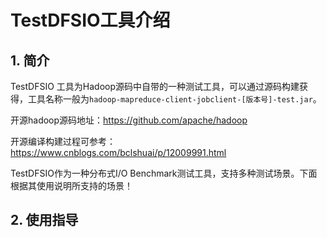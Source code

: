 # TestDFSIO工具介绍

## 1. 简介

TestDFSIO 工具为Hadoop源码中自带的一种测试工具，可以通过源码构建获得，工具名称一般为`hadoop-mapreduce-client-jobclient-[版本号]-test.jar`。

开源hadoop源码地址：https://github.com/apache/hadoop

开源编译构建过程可参考：https://www.cnblogs.com/bclshuai/p/12009991.html

TestDFSIO作为一种分布式I/O Benchmark测试工具，支持多种测试场景。下面根据其使用说明所支持的场景！

## 2. 使用指导





